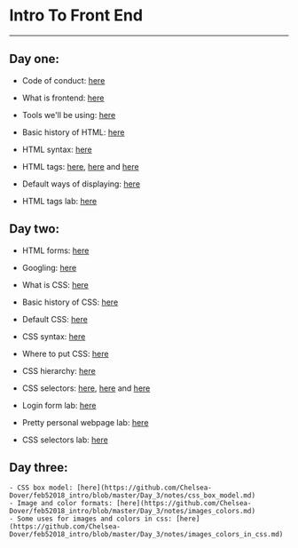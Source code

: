 # Intro To Front End

----------------------
## Day one:
  - Code of conduct: [here](https://github.com/Chelsea-Dover/feb52018_intro/blob/master/Day_1/notes/Code_of_Conduct.md)
  - What is frontend: [here](https://github.com/Chelsea-Dover/feb52018_intro/blob/master/Day_1/notes/About_fe_and_web.md)
  - Tools we'll be using: [here](https://github.com/Chelsea-Dover/feb52018_intro/blob/master/Day_1/notes/Tools.md)
  - Basic history of HTML: [here](https://github.com/Chelsea-Dover/feb52018_intro/blob/master/Day_1/notes/Basic_history_html.md)
  - HTML syntax: [here](https://github.com/Chelsea-Dover/feb52018_intro/blob/master/Day_1/notes/html_syntax.md)
  - HTML tags: [here](https://chelsea-dover.github.io/basic_site.html), [here](https://chelsea-dover.github.io/html_lists.html) and [here](https://chelsea-dover.github.io/more_tags.html)
  - Default ways of displaying: [here](https://github.com/Chelsea-Dover/feb52018_intro/blob/master/Day_1/notes/types_of_displaying_elements.md)


  - HTML tags lab: [here](https://github.com/Chelsea-Dover/feb52018_intro/blob/master/Day_1/labs/Exercise_HTML_Tags.md)


## Day two:
  - HTML forms: [here](https://github.com/Chelsea-Dover/feb52018_intro/blob/master/Day_2/notes/html_forms.md)
  - Googling: [here](https://github.com/Chelsea-Dover/feb52018_intro/blob/master/Day_2/notes/googling.md)
  - What is CSS: [here](https://github.com/Chelsea-Dover/feb52018_intro/blob/master/Day_2/notes/What_is_css.md)
  - Basic history of CSS: [here](https://github.com/Chelsea-Dover/feb52018_intro/blob/master/Day_2/notes/Basic_history_css.md)
  - Default CSS: [here](https://github.com/Chelsea-Dover/feb52018_intro/blob/master/Day_2/notes/Default_css.md)
  - CSS syntax: [here](https://github.com/Chelsea-Dover/feb52018_intro/blob/master/Day_2/notes/css_syntax.md)
  - Where to put CSS: [here](https://github.com/Chelsea-Dover/feb52018_intro/blob/master/Day_2/notes/where_to_put_css.md)
  - CSS hierarchy: [here](https://github.com/Chelsea-Dover/feb52018_intro/blob/master/Day_2/notes/css_hierarchy.md)
  - CSS selectors: [here](https://www.w3schools.com/cssref/css_selectors.asp), [here](https://developer.mozilla.org/en-US/docs/Web/CSS/CSS_Selectors) and [here](https://chelsea-dover.github.io/selectors.html)

  - Login form lab: [here](https://github.com/Chelsea-Dover/feb52018_intro/blob/master/Day_2/labs/Exercise_Login.md	)
  - Pretty personal webpage lab: [here](https://github.com/Chelsea-Dover/feb52018_intro/blob/master/Day_2/labs/Exercise_personalWebpage.md)
  - CSS selectors lab: [here](https://flukeout.github.io/)


  ## Day three:
    - CSS box model: [here](https://github.com/Chelsea-Dover/feb52018_intro/blob/master/Day_3/notes/css_box_model.md)
    - Image and color formats: [here](https://github.com/Chelsea-Dover/feb52018_intro/blob/master/Day_3/notes/images_colors.md)
    - Some uses for images and colors in css: [here](https://github.com/Chelsea-Dover/feb52018_intro/blob/master/Day_3/notes/images_colors_in_css.md)
